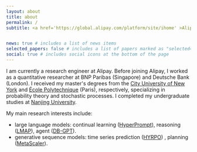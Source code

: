 ```yaml
---
layout: about
title: about
permalink: /
subtitle: <a href='https://global.alipay.com/platform/site/ihome' >Alipay</a>. Hangzhou, China.


news: true # includes a list of news items
selected_papers: false # includes a list of papers marked as "selected={true}"
social: true # includes social icons at the bottom of the page
---
```


I am currently a research engineer at Alipay. Before joining Alipay, I worked as a quantitative researcher at BNP Paribas (Singapore) and Deutsche Bank (London). I received my master's degrees from the [City University of New York](https://www.cuny.edu/) and [École Polytechnique](https://www.polytechnique.edu/) (Paris), respectively, specializing in probability theory and stochastic processes. I completed my undergraduate studies at [Nanjing University](https://www.nju.edu.cn/en/).

My main research interests include: 
- large language models: continual learning ([HyperPrompt](https://arxiv.org/abs/2310.13024)), reasoning ([LMAP](https://arxiv.org/abs/2305.16646)), agent ([DB-GPT](https://arxiv.org/abs/2312.17449)). 
- generative sequence models: time series prediction ([HYRPO](https://arxiv.org/abs/2210.01753)) , planning ([MetaScaler](https://arxiv.org/abs/2205.15795)). 
  
<!---
Write your biography here. Tell the world about yourself. Link to your favorite [subreddit](http://reddit.com). You can put a picture in, too. The code is already in, just name your picture `prof_pic.jpg` and put it in the `img/` folder.

Put your address / P.O. box / other info right below your picture. You can also disable any of these elements by editing `profile` property of the YAML header of your `_pages/about.md`. Edit `_bibliography/papers.bib` and Jekyll will render your [publications page](/al-folio/publications/) automatically.

Link to your social media connections, too. This theme is set up to use [Font Awesome icons](https://fontawesome.com/) and [Academicons](https://jpswalsh.github.io/academicons/), like the ones below. Add your Facebook, Twitter, LinkedIn, Google Scholar, or just disable all of them.
---> 
